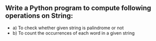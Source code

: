 ## Write a Python program to compute following operations on String:

- a) To check whether given string is palindrome or not
- b) To count the occurrences of each word in a given string
